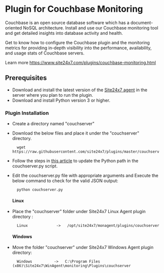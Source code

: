 Plugin for Couchbase Monitoring
===========

Couchbase is an open source database software which has a document-oriented NoSQL architecture. Install and use our Couchbase monitoring tool and get detailed insights into database activity and health.

Get to know how to configure the Couchbase plugin and the monitoring metrics for providing in-depth visibility into the performance, availability, and usage stats of Couchbase servers.

Learn more https://www.site24x7.com/plugins/couchbase-monitoring.html


## Prerequisites

- Download and install the latest version of the [Site24x7 agent](https://www.site24x7.com/app/client#/admin/inventory/add-monitor) in the server where you plan to run the plugin. 
- Download and install Python version 3 or higher.


### Plugin Installation  

- Create a directory named "couchserver"

- Download the below files and place it under the "couchserver" directory.

		wget https://raw.githubusercontent.com/site24x7/plugins/master/couchserver/couchserver.py

- Follow the steps in [this article](https://support.site24x7.com/portal/en/kb/articles/updating-python-path-in-a-plugin-script-for-linux-servers) to update the Python path in the couchserver.py script.

- Edit the couchserver.py file with appropriate arguments and Execute the below command to check for the valid JSON output:

		python couchserver.py
  #### Linux

- Place the "couchserver" folder under Site24x7 Linux Agent plugin directory : 

		Linux             ->   /opt/site24x7/monagent/plugins/couchserver

  #### Windows 

- Move the folder "couchserver" under Site24x7 Windows Agent plugin directory: 

		Windows          ->   C:\Program Files (x86)\Site24x7\WinAgent\monitoring\Plugins\couchserver
